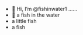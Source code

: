 - 👋 Hi, I’m @fishinwater1 ......
- 👋 a fish in the water 
- a little fish 
- a fish 


<!---
fishinwater1/fishinwater1 is a ✨ special ✨ repository because its `README.md` (this file) appears on your GitHub profile.
You can click the Preview link to take a look at your changes.
--->
